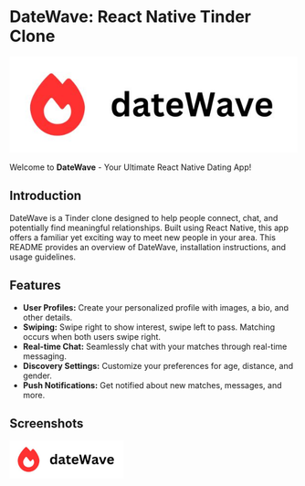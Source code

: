 # DateWave: React Native Tinder Clone

![DateWave Logo](static/logo.jpg)

Welcome to **DateWave** - Your Ultimate React Native Dating App!

## Introduction

DateWave is a Tinder clone designed to help people connect, chat, and potentially find meaningful relationships. Built using React Native, this app offers a familiar yet exciting way to meet new people in your area. This README provides an overview of DateWave, installation instructions, and usage guidelines.

## Features

- **User Profiles:** Create your personalized profile with images, a bio, and other details.
- **Swiping:** Swipe right to show interest, swipe left to pass. Matching occurs when both users swipe right.
- **Real-time Chat:** Seamlessly chat with your matches through real-time messaging.
- **Discovery Settings:** Customize your preferences for age, distance, and gender.
- **Push Notifications:** Get notified about new matches, messages, and more.

## Screenshots

<img src="/static/logo.jpg" alt="drawing" width="200"/>
